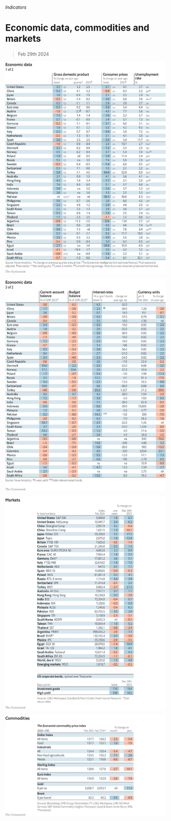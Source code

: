 ###### Indicators

# Economic data, commodities and markets 

#####  

> Feb 29th 2024 

![image](images/20240302_INT101.png) 


![image](images/20240302_INT102.png) 


![image](images/20240302_INT201.png) 


![image](images/20240302_INT401.png) 


